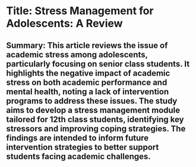 # Title: Stress Management for Adolescents: A Review

## Summary: This article reviews the issue of academic stress among adolescents, particularly focusing on senior class students. It highlights the negative impact of academic stress on both academic performance and mental health, noting a lack of intervention programs to address these issues. The study aims to develop a stress management module tailored for 12th class students, identifying key stressors and improving coping strategies. The findings are intended to inform future intervention strategies to better support students facing academic challenges.